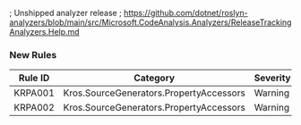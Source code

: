 ﻿; Unshipped analyzer release
; https://github.com/dotnet/roslyn-analyzers/blob/main/src/Microsoft.CodeAnalysis.Analyzers/ReleaseTrackingAnalyzers.Help.md

### New Rules
Rule ID | Category | Severity | Notes
--------|----------|----------|-------
KRPA001 | Kros.SourceGenerators.PropertyAccessors | Warning | GeneratorExecutionContextExtensions
KRPA002 | Kros.SourceGenerators.PropertyAccessors | Warning | GeneratorExecutionContextExtensions